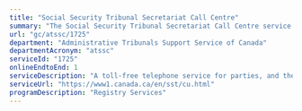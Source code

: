 ```yaml
---
title: "Social Security Tribunal Secretariat Call Centre"
summary: "The Social Security Tribunal Secretariat Call Centre service from Administrative Tribunals Support Service of Canada is available end-to-end online, according to the GC Service Inventory."
url: "gc/atssc/1725"
department: "Administrative Tribunals Support Service of Canada"
departmentAcronym: "atssc"
serviceId: "1725"
onlineEndtoEnd: 1
serviceDescription: "A toll-free telephone service for parties, and the general public, to obtain general information and answers to specific questions about active appeals."
serviceUrl: "https://www1.canada.ca/en/sst/cu.html"
programDescription: "Registry Services"
---
```

